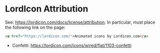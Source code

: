 # LordIcon Attribution

See: https://lordicon.com/docs/license/attribution. In particular, must place the following link on the page:

```html
<a href="https://lordicon.com/">Animated icons by Lordicon.com</a>
```

- Confetti: https://lordicon.com/icons/wired/flat/1103-confetti
